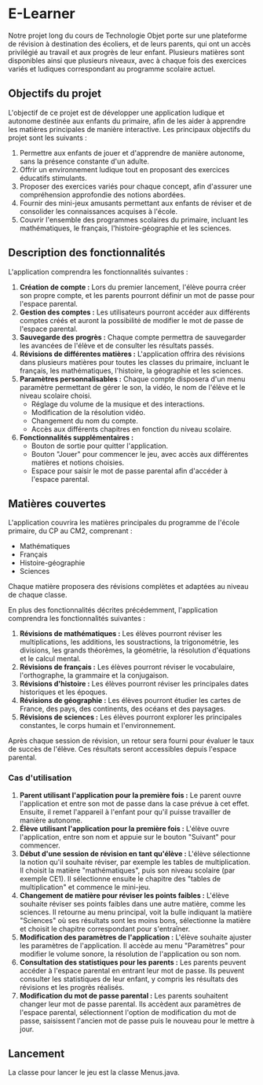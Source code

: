 # E-Learner

Notre projet long du cours de Technologie Objet porte sur une plateforme de révision à destination des écoliers, et de leurs parents, qui ont un accès privilégié au travail et aux progrès de leur enfant.
Plusieurs matières sont disponibles ainsi que plusieurs niveaux, avec à chaque fois des exercices variés et ludiques correspondant au programme scolaire actuel.

## Objectifs du projet

L'objectif de ce projet est de développer une application ludique et autonome destinée aux enfants du primaire, afin de les aider à apprendre les matières principales de manière interactive. Les principaux objectifs du projet sont les suivants :

1. Permettre aux enfants de jouer et d'apprendre de manière autonome, sans la présence constante d'un adulte.
2. Offrir un environnement ludique tout en proposant des exercices éducatifs stimulants.
3. Proposer des exercices variés pour chaque concept, afin d'assurer une compréhension approfondie des notions abordées.
4. Fournir des mini-jeux amusants permettant aux enfants de réviser et de consolider les connaissances acquises à l'école.
5. Couvrir l'ensemble des programmes scolaires du primaire, incluant les mathématiques, le français, l'histoire-géographie et les sciences.

## Description des fonctionnalités

L'application comprendra les fonctionnalités suivantes :

1. **Création de compte :** Lors du premier lancement, l'élève pourra créer son propre compte, et les parents pourront définir un mot de passe pour l'espace parental.
2. **Gestion des comptes :** Les utilisateurs pourront accéder aux différents comptes créés et auront la possibilité de modifier le mot de passe de l'espace parental.
3. **Sauvegarde des progrès :** Chaque compte permettra de sauvegarder les avancées de l'élève et de consulter les résultats passés.
4. **Révisions de différentes matières :** L'application offrira des révisions dans plusieurs matières pour toutes les classes du primaire, incluant le français, les mathématiques, l'histoire, la géographie et les sciences.
5. **Paramètres personnalisables :** Chaque compte disposera d'un menu paramètre permettant de gérer le son, la vidéo, le nom de l'élève et le niveau scolaire choisi.
    - Réglage du volume de la musique et des interactions.
    - Modification de la résolution vidéo.
    - Changement du nom du compte.
    - Accès aux différents chapitres en fonction du niveau scolaire.
6. **Fonctionnalités supplémentaires :**
    - Bouton de sortie pour quitter l'application.
    - Bouton "Jouer" pour commencer le jeu, avec accès aux différentes matières et notions choisies.
    - Espace pour saisir le mot de passe parental afin d'accéder à l'espace parental.

## Matières couvertes

L'application couvrira les matières principales du programme de l'école primaire, du CP au CM2, comprenant :

- Mathématiques
- Français
- Histoire-géographie
- Sciences

Chaque matière proposera des révisions complètes et adaptées au niveau de chaque classe.

En plus des fonctionnalités décrites précédemment, l'application comprendra les fonctionnalités suivantes :

1. **Révisions de mathématiques :** Les élèves pourront réviser les multiplications, les additions, les soustractions, la trigonométrie, les divisions, les grands théorèmes, la géométrie, la résolution d'équations et le calcul mental.
2. **Révisions de français :** Les élèves pourront réviser le vocabulaire, l'orthographe, la grammaire et la conjugaison.
3. **Révisions d'histoire :** Les élèves pourront réviser les principales dates historiques et les époques.
4. **Révisions de géographie :** Les élèves pourront étudier les cartes de France, des pays, des continents, des océans et des paysages.
5. **Révisions de sciences :** Les élèves pourront explorer les principales constantes, le corps humain et l'environnement.

Après chaque session de révision, un retour sera fourni pour évaluer le taux de succès de l'élève. Ces résultats seront accessibles depuis l'espace parental.

### Cas d'utilisation

1. **Parent utilisant l'application pour la première fois :** Le parent ouvre l'application et entre son mot de passe dans la case prévue à cet effet. Ensuite, il remet l'appareil à l'enfant pour qu'il puisse travailler de manière autonome.
2. **Élève utilisant l'application pour la première fois :** L'élève ouvre l'application, entre son nom et appuie sur le bouton "Suivant" pour commencer.
3. **Début d'une session de révision en tant qu'élève :** L'élève sélectionne la notion qu'il souhaite réviser, par exemple les tables de multiplication. Il choisit la matière "mathématiques", puis son niveau scolaire (par exemple CE1). Il sélectionne ensuite le chapitre des "tables de multiplication" et commence le mini-jeu.
4. **Changement de matière pour réviser les points faibles :** L'élève souhaite réviser ses points faibles dans une autre matière, comme les sciences. Il retourne au menu principal, voit la bulle indiquant la matière "Sciences" où ses résultats sont les moins bons, sélectionne la matière et choisit le chapitre correspondant pour s'entraîner.
5. **Modification des paramètres de l'application :** L'élève souhaite ajuster les paramètres de l'application. Il accède au menu "Paramètres" pour modifier le volume sonore, la résolution de l'application ou son nom.
6. **Consultation des statistiques pour les parents :** Les parents peuvent accéder à l'espace parental en entrant leur mot de passe. Ils peuvent consulter les statistiques de leur enfant, y compris les résultats des révisions et les progrès réalisés.
7. **Modification du mot de passe parental :** Les parents souhaitent changer leur mot de passe parental. Ils accèdent aux paramètres de l'espace parental, sélectionnent l'option de modification du mot de passe, saisissent l'ancien mot de passe puis le nouveau pour le mettre à jour.


## Lancement

La classe pour lancer le jeu est la classe Menus.java.

